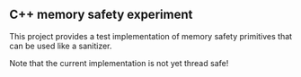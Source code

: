C++ memory safety experiment
----------------------------

This project provides a test implementation
of memory safety primitives that can be used like
a sanitizer.


Note that the current implementation is not yet thread safe!
